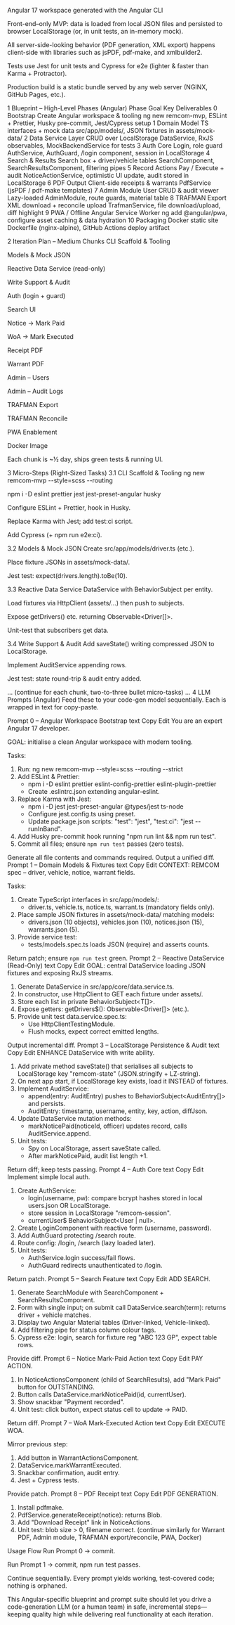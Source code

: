 Angular 17 workspace generated with the Angular CLI

Front-end–only MVP: data is loaded from local JSON files and persisted to browser LocalStorage (or, in unit tests, an in-memory mock).

All server-side-looking behavior (PDF generation, XML export) happens client-side with libraries such as jsPDF, pdf-make, and xmlbuilder2.

Tests use Jest for unit tests and Cypress for e2e (lighter & faster than Karma + Protractor).

Production build is a static bundle served by any web server (NGINX, GitHub Pages, etc.).

1 Blueprint – High-Level Phases (Angular)
Phase	Goal	Key Deliverables
0 Bootstrap	Create Angular workspace & tooling	ng new remcom-mvp, ESLint + Prettier, Husky pre-commit, Jest/Cypress setup
1 Domain Model	TS interfaces + mock data	src/app/models/, JSON fixtures in assets/mock-data/
2 Data Service Layer	CRUD over LocalStorage	DataService, RxJS observables, MockBackendService for tests
3 Auth Core	Login, role guard	AuthService, AuthGuard, /login component, session in LocalStorage
4 Search & Results	Search box + driver/vehicle tables	SearchComponent, SearchResultsComponent, filtering pipes
5 Record Actions	Pay / Execute + audit	NoticeActionService, optimistic UI update, audit stored in LocalStorage
6 PDF Output	Client-side receipts & warrants	PdfService (jsPDF / pdf-make templates)
7 Admin Module	User CRUD & audit viewer	Lazy-loaded AdminModule, route guards, material table
8 TRAFMAN Export	XML download + reconcile upload	TrafmanService, file download/upload, diff highlight
9 PWA / Offline	Angular Service Worker	ng add @angular/pwa, configure asset caching & data hydration
10 Packaging	Docker static site	Dockerfile (nginx-alpine), GitHub Actions deploy artifact

2 Iteration Plan – Medium Chunks
CLI Scaffold & Tooling

Models & Mock JSON

Reactive Data Service (read-only)

Write Support & Audit

Auth (login + guard)

Search UI

Notice → Mark Paid

WoA → Mark Executed

Receipt PDF

Warrant PDF

Admin – Users

Admin – Audit Logs

TRAFMAN Export

TRAFMAN Reconcile

PWA Enablement

Docker Image

Each chunk is ~½ day, ships green tests & running UI.

3 Micro-Steps (Right-Sized Tasks)
3.1 CLI Scaffold & Tooling
ng new remcom-mvp --style=scss --routing

npm i -D eslint prettier jest jest-preset-angular husky

Configure ESLint + Prettier, hook in Husky.

Replace Karma with Jest; add test:ci script.

Add Cypress (+ npm run e2e:ci).

3.2 Models & Mock JSON
Create src/app/models/driver.ts (etc.).

Place fixture JSONs in assets/mock-data/.

Jest test: expect(drivers.length).toBe(10).

3.3 Reactive Data Service
DataService with BehaviorSubject per entity.

Load fixtures via HttpClient (assets/…) then push to subjects.

Expose getDrivers() etc. returning Observable<Driver[]>.

Unit-test that subscribers get data.

3.4 Write Support & Audit
Add saveState() writing compressed JSON to LocalStorage.

Implement AuditService appending rows.

Jest test: state round-trip & audit entry added.

… (continue for each chunk, two-to-three bullet micro-tasks) …
4 LLM Prompts (Angular)
Feed these to your code-gen model sequentially. Each is wrapped in text for copy-paste.

Prompt 0 – Angular Workspace Bootstrap
text
Copy
Edit
You are an expert Angular 17 developer.

GOAL: initialise a clean Angular workspace with modern tooling.

Tasks:
1. Run: ng new remcom-mvp --style=scss --routing --strict
2. Add ESLint & Prettier:
   - npm i -D eslint prettier eslint-config-prettier eslint-plugin-prettier
   - Create .eslintrc.json extending angular-eslint.
3. Replace Karma with Jest:
   - npm i -D jest jest-preset-angular @types/jest ts-node
   - Configure jest.config.ts using preset.
   - Update package.json scripts: "test": "jest", "test:ci": "jest --runInBand".
4. Add Husky pre-commit hook running "npm run lint && npm run test".
5. Commit all files; ensure `npm run test` passes (zero tests).

Generate all file contents and commands required. Output a unified diff.
Prompt 1 – Domain Models & Fixtures
text
Copy
Edit
CONTEXT: REMCOM spec – driver, vehicle, notice, warrant fields.

Tasks:
1. Create TypeScript interfaces in src/app/models/:
   - driver.ts, vehicle.ts, notice.ts, warrant.ts (mandatory fields only).
2. Place sample JSON fixtures in assets/mock-data/ matching models:
   - drivers.json (10 objects), vehicles.json (10), notices.json (15), warrants.json (5).
3. Provide service test:
   - tests/models.spec.ts loads JSON (require) and asserts counts.

Return patch; ensure `npm run test` green.
Prompt 2 – Reactive DataService (Read-Only)
text
Copy
Edit
GOAL: central DataService loading JSON fixtures and exposing RxJS streams.

1. Generate DataService in src/app/core/data.service.ts.
2. In constructor, use HttpClient to GET each fixture under assets/.
3. Store each list in private BehaviorSubject<T[]>.
4. Expose getters: getDrivers$(): Observable<Driver[]> (etc.).
5. Provide unit test data.service.spec.ts:
   - Use HttpClientTestingModule.
   - Flush mocks, expect correct emitted lengths.

Output incremental diff.
Prompt 3 – LocalStorage Persistence & Audit
text
Copy
Edit
ENHANCE DataService with write ability.

1. Add private method saveState() that serialises all subjects to LocalStorage key "remcom-state" (JSON.stringify + LZ-string).
2. On next app start, if LocalStorage key exists, load it INSTEAD of fixtures.
3. Implement AuditService:
   - append(entry: AuditEntry) pushes to BehaviorSubject<AuditEntry[]> and persists.
   - AuditEntry: timestamp, username, entity, key, action, diffJson.
4. Update DataService mutation methods:
   - markNoticePaid(noticeId, officer) updates record, calls AuditService.append.
5. Unit tests:
   - Spy on LocalStorage, assert saveState called.
   - After markNoticePaid, audit list length +1.

Return diff; keep tests passing.
Prompt 4 – Auth Core
text
Copy
Edit
Implement simple local auth.

1. Create AuthService:
   - login(username, pw): compare bcrypt hashes stored in local users.json OR LocalStorage.
   - store session in LocalStorage "remcom-session".
   - currentUser$ BehaviorSubject<User | null>.
2. Create LoginComponent with reactive form (username, password).
3. Add AuthGuard protecting /search route.
4. Route config: /login, /search (lazy loaded later).
5. Unit tests:
   - AuthService.login success/fail flows.
   - AuthGuard redirects unauthenticated to /login.

Return patch.
Prompt 5 – Search Feature
text
Copy
Edit
ADD SEARCH.

1. Generate SearchModule with SearchComponent + SearchResultsComponent.
2. Form with single input; on submit call DataService.search(term): returns driver + vehicle matches.
3. Display two Angular Material tables (Driver-linked, Vehicle-linked).
4. Add filtering pipe for status column colour tags.
5. Cypress e2e: login, search for fixture reg "ABC 123 GP", expect table rows.

Provide diff.
Prompt 6 – Notice Mark-Paid Action
text
Copy
Edit
PAY ACTION.

1. In NoticeActionsComponent (child of SearchResults), add "Mark Paid" button for OUTSTANDING.
2. Button calls DataService.markNoticePaid(id, currentUser).
3. Show snackbar "Payment recorded".
4. Unit test: click button, expect status cell to update → PAID.

Return diff.
Prompt 7 – WoA Mark-Executed Action
text
Copy
Edit
EXECUTE WOA.

Mirror previous step:
1. Add button in WarrantActionsComponent.
2. DataService.markWarrantExecuted.
3. Snackbar confirmation, audit entry.
4. Jest + Cypress tests.

Provide patch.
Prompt 8 – PDF Receipt
text
Copy
Edit
PDF GENERATION.

1. Install pdfmake.
2. PdfService.generateReceipt(notice): returns Blob.
3. Add "Download Receipt" link in NoticeActions.
4. Unit test: blob size > 0, filename correct.
(continue similarly for Warrant PDF, Admin module, TRAFMAN export/reconcile, PWA, Docker)

Usage Flow
Run Prompt 0 → commit.

Run Prompt 1 → commit, npm run test passes.

Continue sequentially.
Every prompt yields working, test-covered code; nothing is orphaned.

This Angular-specific blueprint and prompt suite should let you drive a code-generation LLM (or a human team) in safe, incremental steps—keeping quality high while delivering real functionality at each iteration.